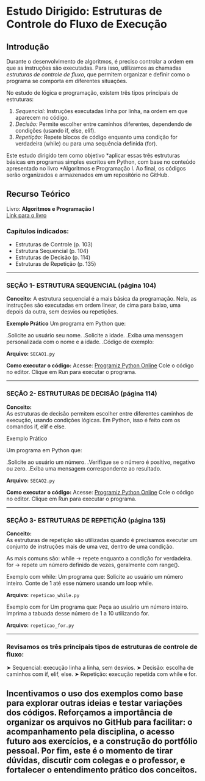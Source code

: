 # Estudo Dirigido: Estruturas de Controle do Fluxo de Execução

## Introdução

Durante o desenvolvimento de algoritmos, é preciso controlar a ordem em que as instruções são executadas. Para isso, utilizamos as chamadas *estruturas de controle de fluxo*, que permitem organizar e definir como o programa se comporta em diferentes situações.

No estudo de lógica e programação, existem três tipos principais de estruturas:

1. *Sequencial:* Instruções executadas linha por linha, na ordem em que aparecem no código.
2. *Decisão:* Permite escolher entre caminhos diferentes, dependendo de condições (usando if, else, elif).
3. *Repetição:* Repete blocos de código enquanto uma condição for verdadeira (while) ou para uma sequência definida (for).

Este estudo dirigido tem como objetivo *aplicar essas três estruturas básicas em programas simples escritos em Python, com base no conteúdo apresentado no livro *Algoritmos e Programação I. Ao final, os códigos serão organizados e armazenados em um repositório no GitHub.

## Recurso Teórico
Livro: **Algoritmos e Programação I**  
[Link para o livro](https://educapes.capes.gov.br/bitstream/capes/176223/2/Algoritmos%20e%20Programa%C3%A7%C3%A3o%20I%20EBOOK.pdf)

### Capítulos indicados:
- Estruturas de Controle (p. 103)
- Estrutura Sequencial (p. 104)
- Estruturas de Decisão (p. 114)
- Estruturas de Repetição (p. 135)

---

### SEÇÃO 1- ESTRUTURA SEQUENCIAL (página 104)
**Conceito:**
A estrutura sequencial é a mais básica da programação. Nela, as instruções são executadas em ordem linear, de cima para baixo, uma depois da outra, sem desvios ou repetições.

**Exemplo Prático**
Um programa em Python que:

.Solicite ao usuário seu nome.
.Solicite a idade.
.Exiba uma mensagem personalizada com o nome e a idade.
.Código de exemplo:

**Arquivo:** `SECAO1.py`

**Como executar o código:**
Acesse: [Programiz Python Online](https://www.programiz.com/python-programming/online-compiler/)
Cole o código no editor.
Clique em Run para executar o programa.



---

### SEÇÃO 2- ESTRUTURAS DE DECISÃO (página 114)

**Conceito:**  
As estruturas de decisão permitem escolher entre diferentes caminhos de execução, usando condições lógicas. Em Python, isso é feito com os comandos if, elif e else.



Exemplo Prático

Um programa em Python que:

.Solicite ao usuário um número.
.Verifique se o número é positivo, negativo ou zero.
.Exiba uma mensagem correspondente ao resultado.

**Arquivo:** `SECAO2.py`

**Como executar o código:**
Acesse: [Programiz Python Online](https://www.programiz.com/python-programming/online-compiler/)
Cole o código no editor.
Clique em Run para executar o programa.

---

### SEÇÃO 3- ESTRUTURAS DE REPETIÇÃO (página 135)

**Conceito:**  
As estruturas de repetição são utilizadas quando é precisamos executar um conjunto de instruções mais de uma vez, dentro de uma condição.

As mais comuns são:
while → repete enquanto a condição for verdadeira.
for → repete um número definido de vezes, geralmente com range().

Exemplo com while:
Um programa que:
Solicite ao usuário um número inteiro.
Conte de 1 até esse número usando um loop while.

**Arquivo:** `repeticao_while.py`

Exemplo com for
Um programa que:
Peça ao usuário um número inteiro.
Imprima a tabuada desse número de 1 a 10 utilizando for.

**Arquivo:** `repeticao_for.py`

---

### Revisamos os três principais tipos de estruturas de controle de fluxo:
➤ Sequencial: execução linha a linha, sem desvios.
➤ Decisão: escolha de caminhos com if, elif, else.
➤ Repetição: execução repetida com while e for.

Incentivamos o uso dos exemplos como base para explorar outras ideias e testar variações dos códigos.
Reforçamos a importância de organizar os arquivos no GitHub para facilitar:
o acompanhamento pela disciplina,
o acesso futuro aos exercícios,
e a construção do portfólio pessoal.
Por fim, este é o momento de tirar dúvidas, discutir com colegas e o professor, e fortalecer o entendimento prático dos conceitos.
---
